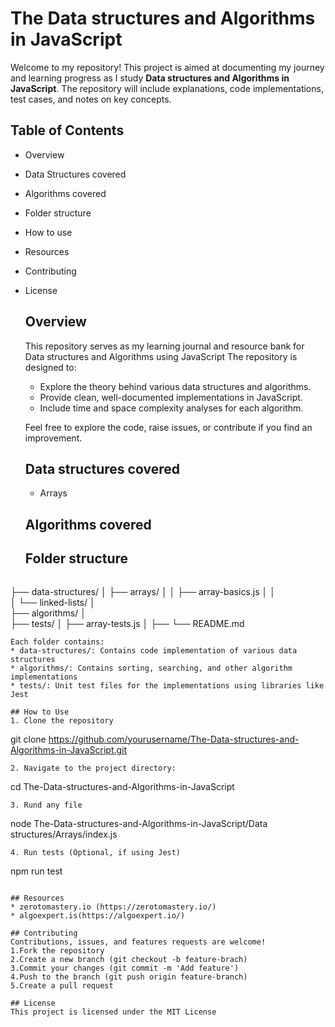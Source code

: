 # The Data structures and Algorithms in JavaScript

Welcome to my repository! This project is aimed at documenting my journey and learning progress as I study 
**Data structures and Algorithms in JavaScript**. The repository will include explanations, code 
implementations, test cases, and notes on key concepts.

## Table of Contents
* Overview
* Data Structures covered
* Algorithms covered
* Folder structure
* How to use
* Resources
* Contributing
* License

  ## Overview
  This repository serves as my learning journal and resource bank for Data structures and Algorithms using JavaScript
  The repository is designed to:
  * Explore the theory behind various data structures and algorithms.
  * Provide clean, well-documented implementations in JavaScript.
  * Include time and space complexity analyses for each algorithm.

  Feel free to explore the code, raise issues, or contribute if you find an improvement.

  ## Data structures covered
  * Arrays
 
  ## Algorithms covered

  ## Folder structure
  ```
├── data-structures/
│   ├── arrays/
│   │   ├── array-basics.js
│   │   
│   └── linked-lists/
│     
├── algorithms/
│  
├── tests/
│   ├── array-tests.js
│   ├── 
└── README.md
```
Each folder contains:
* data-structures/: Contains code implementation of various data structures
* algorithms/: Contains sorting, searching, and other algorithm implementations
* tests/: Unit test files for the implementations using libraries like Jest

## How to Use
1. Clone the repository
```
git clone https://github.com/yourusername/The-Data-structures-and-Algorithms-in-JavaScript.git
```
2. Navigate to the project directory:
```
cd The-Data-structures-and-Algorithms-in-JavaScript
```
3. Rund any file
```
node The-Data-structures-and-Algorithms-in-JavaScript/Data structures/Arrays/index.js
```
4. Run tests (Optional, if using Jest)
```
npm run test
```

## Resources
* zerotomastery.io (https://zerotomastery.io/)
* algoexpert.is(https://algoexpert.io/)

## Contributing
Contributions, issues, and features requests are welcome!
1.Fork the repository
2.Create a new branch (git checkout -b feature-brach)
3.Commit your changes (git commit -m 'Add feature')
4.Push to the branch (git push origin feature-branch)
5.Create a pull request

## License
This project is licensed under the MIT License

  
